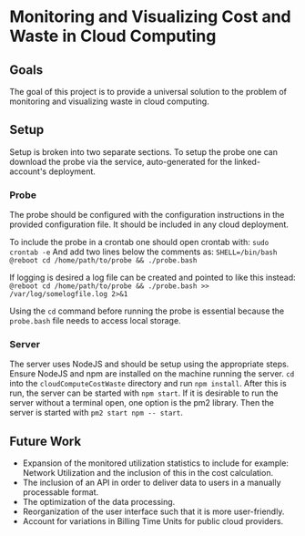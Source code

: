 # Monitoring and Visualizing Cost and Waste in Cloud Computing

## Goals
The goal of this project is to provide a universal solution to the problem of monitoring and visualizing waste in cloud computing.

## Setup
Setup is broken into two separate sections.  To setup the probe one can download the probe via the service, auto-generated for the linked-account's deployment.

### Probe
The probe should be configured with the configuration instructions in the provided configuration file.  It should be included in any cloud deployment.

To include the probe in a crontab one should open crontab with:
`sudo crontab -e`
And add two lines below the comments as:
`SHELL=/bin/bash`
`@reboot cd /home/path/to/probe && ./probe.bash`

If logging is desired a log file can be created and pointed to like this instead:
`@reboot cd /home/path/to/probe && ./probe.bash >> /var/log/somelogfile.log 2>&1`

Using the `cd` command before running the probe is essential because the `probe.bash` file needs to access local storage.

### Server
The server uses NodeJS and should be setup using the appropriate steps.  Ensure NodeJS and npm are installed on the machine running the server.  `cd` into the `cloudComputeCostWaste` directory and run `npm install`.  After this is run, the server can be started with `npm start`.  If it is desirable to run the server without a terminal open, one option is the pm2 library.  Then the server is started with `pm2 start npm -- start`.

## Future Work

* Expansion of the monitored utilization statistics to include for example: Network Utilization and the inclusion of this in the cost calculation.
* The inclusion of an API in order to deliver data to users in a manually processable format.
* The optimization of the data processing.
* Reorganization of the user interface such that it is more user-friendly.
* Account for variations in Billing Time Units for public cloud providers.
